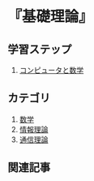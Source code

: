 # 『基礎理論』


## 学習ステップ

1. [コンピュータと数学](./_/chapters/computer_and_mathematics.md)


## カテゴリ

1. [数学](./mathematics/README.md)
1. [情報理論](./information_theory/README.md)
1. [通信理論](./communication_theory/README.md)


## 関連記事
